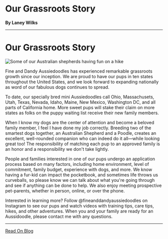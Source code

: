 # Our Grassroots Story

**By Laney Wilks**

---

# Our Grassroots Story

  

![Some of our Australian shepherds having fun on a hike](https://static.wixstatic.com/media/9ecefd_1fa915c36207422db37e3fa358a88976~mv2.jpg/v1/fill/w_1480,h_1410,al_c,q_90,usm_0.66_1.00_0.01,enc_auto/9ecefd_1fa915c36207422db37e3fa358a88976~mv2.jpg)

  

Fine and Dandy Aussiedoodles has experienced remarkable grassroots growth since our inception. We are proud to have our pups in ten states throughout the United States, and we look forward to expanding nationally as word of our fabulous dogs continues to spread.

  

To date, our specially bred mini Aussiedoodles call Ohio, Massachusets, Utah, Texas, Nevada, Idaho, Maine, New Mexico, Washington DC, and all parts of California home. More sweet pups will stake their claim on more states as folks on the puppy waiting list receive their new family members.

  

When I know my dogs are the center of attention and become a beloved family member, I feel I have done my job correctly. Breeding two of the smartest dogs together, an Australian Shepherd and a Poodle, creates an excellent, well-rounded companion who can indeed do it all—while looking great too! The responsibility of matching each pup to an approved family is an honor and a responsibility we don't take lightly.

  

People and families interested in one of our pups undergo an application process based on many factors, including home environment, level of commitment, family budget, experience with dogs, and more. We know having a fur-kid can impact the pocketbook, and sometimes life throws us curveballs, so please know we can talk about what you're going through and see if anything can be done to help. We also enjoy meeting prospective pet-parents, whether in person, online, or over the phone.

  

Interested in learning more? Follow @fineanddandyaussiedoodles on Instagram to see our pups and watch videos with training tips, care tips, hikes, and other adventures. When you and your family are ready for an Aussidoodle, please contact me with any questions.

---

[Read On Blog](https://www.fineanddandyaussiedoodles.com/post/ourstory)